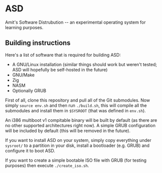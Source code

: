 # ASD

Amit's Software Distrubution -- an experimental operating system for learning
purposes.

## Building instructions

Here's a list of software that is required for building ASD:
- A GNU/Linux installation (similar things should work but weren't tested; ASD
will hopefully be self-hosted in the future)
- GNU/Make
- Zig
- NASM
- Optionally GRUB

First of all, clone this repository and pull all of the Git submodules.
Now simply `source env.sh` and then run `./build.sh`, this will compile all the
submodules and install them in `$SYSROOT` (that was defined in `env.sh`).

An i386 multiboot v1 compitable binary will be built by default (as there are no
other supported architectures right now).	A simple GRUB configuration will be
included by default (this will be removed in the future).

If you want to install ASD on your system, simply copy everything under
`sysroot/` to a partition in your disk, install a bootloader (e.g. GRUB) and
configure it to boot ASD.

If you want to create a simple bootable ISO file with GRUB (for testing
purposes) then execute `./create_iso.sh`.
